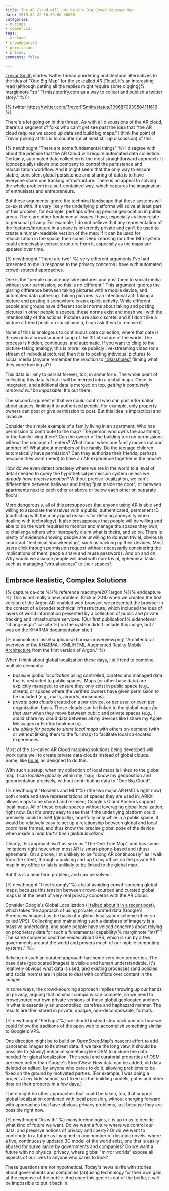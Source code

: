 ```yaml
---
title: The AR Cloud will not be One Big Crowd-Sourced Map
date: 2019-02-22 16:39:00 +0000
categories:
- musings
- commercial
tags:
- arcloud
- crowdsourced
- permissions
- privacy
comments: false

---
```

[Trevor Smith](https://trevor.smith.name/) started twitter thread pondering architectural alternatives to the idea of "One Big Map" for the so-called _AR Cloud_, it's an interesting read (although getting all the replies might require some digging{% marginnote "str" "I miss storify.com as a way to collect and publish a twitter story." %}):

{% twitter https://twitter.com/TrevorFSmith/status/1096870939504111616 %}

There's a lot going on in this thread.  As with all discussions of the AR cloud, there's a segment of folks who can't get see past the idea that "the AR cloud requires we scoop up data and build big maps."  I think the point of Trevor poking at this is to counter (or at least stir up discussion) of this.

{% newthought "There are some fundamental things" %}  I disagree with about the premise that the AR Cloud will require automated data collection. Certainly, automated data collection is the most straightforward approach. It (conceptually) allows one company to control the persistence and relocalization workflow. And it might seem that the only way to ensure stable, consistent global persistence and sharing of data is to have everyone share one tracking infrastructure. There is an appeal to solving the whole problem in a self-contained way, which captures the imagination of enthusiasts and entrepreneurs.

But these arguments ignore the technical landscape that these systems will co-exist with. It's very likely the underlying platforms will solve at least part of this problem, for example, perhaps offering precise geolocation in public areas. There are other fundamental issues I have, especially as they relate to personal privacy.  For example, I do not believe that any representation of the features/structure in a space is inherently private and can't be used to create a human-readable version of the map:  if it can be used for relocalization in the space, then some Deep Learning (or other ML) system could conceivably extract structure from it, especially as the maps are updated over time.

{% newthought "There are two" %}  very different arguments I've had presented to me in response to the privacy concerns I have with automated crowd-sourced approaches.

One is the "people can already take pictures and post them to social media without your permission, so this is no different."  This argument ignores the glaring difference between taking pictures with a mobile device, and automated data gathering. Taking pictures is an intentional act; taking a picture and posting it somewhere is an explicit activity. While different people and groups have different social norms about taking and posting pictures in other people's spaces, these norms exist and mesh well with the intentionality of the actions. Pictures are also discrete, and if I don't like a picture a friend posts on social media, I can ask them to remove it.

None of this is analogous to continuous data collection, where that data is thrown into a crowdsourced soup of the 3D structure of the world.  The process is hidden, continuous, and automatic.  If you want to cling to the picture-taking analogy, this is more like publicly live-streaming video (or a stream of individual pictures) then it is to posting individual pictures to social media (anyone remember the reaction to ["Glassholes"](https://www.urbandictionary.com/define.php?term=Glasshole) filming what they were looking at?).

This data is likely to persist forever, too, in some form. The whole point of collecting this data is that it will be merged into a global maps.  Once its integrated, and additional data is merged on top, _getting it completely removed will be impossible_. It's out there.

The second argument is that we could control who can post information about spaces, limiting it to authorized people.  For example, only property owners can post or give permission to post. But this idea is impractical and invasive.

Consider the simple example of a family living in an apartment.  Who has permission to contribute to the map?  The person who owns the apartment, or the family living there?  Can the owner of the building turn on permissions without the concept of renters?  What about when one family moves out and another in? What about members of the family.  Do the teenage children automatically have permission?  Can they authorize their friends, perhaps because they want (need) to have an AR experience together in the house?

How do we even detect precisely where we are in the world to a level of detail needed to query the hypothetical permission system unless we _already have precise location_?  Without precise localization, we can't differentiate between hallways and being "just inside the door", or between apartments next to each other or above or below each other on separate floors.

More dangerously, all of this presupposes that anyone using AR is able and willing to associate themselves with a public, authenticated, permanent ID (conflicting with the many good reasons for desiring anonymity when dealing with technology).  It also presupposes that people will be willing and able to do the work required to monitor and manage the spaces they own, to challenge others who improperly claim what is theirs, and so on. There is plenty of evidence showing people are unwilling to do even trivial, obviously important "technical housekeeping", such as backing up their devices.  Most users click through permission request without necessarily considering the implications of them; people share and reuse passwords. And on and on. Why would we assume people will deal with non-trivial, ephemeral tasks such as managing "virtual access" to their spaces?

## Embrace Realistic, Complex Solutions

{% capture ca-cite %}{% reference macintyre2011argon %}{% endcapture %}
This is not really a new problem.  Back in 2010 when we created the first version of the Argon AR-enabled web browser, we presented the browser in the context of a broader technical infrastructure, which included the idea of layers of world information presented by a collection of public and private tracking and infrastructure services.  (Our first publication{% sidenotevar "chang-ungar" ca-cite %} on the system didn't include this image, but it was on the KHARMA documentation site.)

{% maincolumn 'assets/uploads/kharma-aroverview.png' "Architectural overview of the <a href='http://kharma.gatech.edu/index.html'>KHARMA - KML/HTML Augmented Reality Mobile Architecture</a> from the first version of Argon." %}

When I think about global localization these days, I still tend to combine multiple elements:

* _baseline global localization_ using controlled, curated and managed data that is restricted to public spaces. Maps (or other base data) are explicitly managed, to ensure they only exist in public space (e.g., streets) or spaces where the verified owners have given permission to be included (e.g., malls, airports, museums).
* _private data clouds_ created on a per device, or per user, or even per organization, basis. These clouds can be linked to the global maps _for that user_ when they move between public and private spaces (e.g., I could share my cloud data between all my devices like I share my Apple Messages or Firefox bookmarks).
* _the ability for people to share local maps_ with others on-demand (with or without linking them to the full map) to facilitate local co-located experiences

Most of the so-called AR Cloud mapping solutions being developed will work quite well to create private data clouds instead of global clouds. Some, like [6d.ai](https://www.6d.ai/), as designed to do this.

With such a setup, when my collection of local maps is linked to the global map, I can localize globally within my map;  I know my geoposition and geoorientation precisely, without contributing data to "One Big Cloud".

{% newthought "Hololens and ML1"%} (the two major AR HMD's right now) both create and save representations of spaces they are used in; ARKit allows maps to be shared and re-used;  Google's Cloud Anchors support local maps. All of these create spaces without leveraging global localization, right now.  But it's pretty easy to see that if the underlying platform could precisely localize itself (globally), hopefully only while in a public space, it would be relatively easy to set up a relationship between global and local coordinate frames, and thus know the precise global pose of the device when _inside a map that's been global localized_.

Clearly, this approach isn't as sexy as "The One True Map", and has some limitations right now, when most AR is smart-phone-based and (thus) ephemeral. On a phone, I'm unlikely to be "doing AR continuously" as I walk from the street, through a building and up to my office, so the private AR map in my office or lab is unlikely to be linked to the global map.

But this is a near term problem, and can be solved.

{% newthought "I feel strongly"%} about avoiding crowd-sourcing global maps, because this tension between crowd-sourced and curated global maps is at the heart of very real privacy concerns with the AR Cloud.

Consider Google's Global Localization ([I talked about it in a recent post](/2019/02/13/global-localization)), which takes the approach of using private, curated data (Google's Streetview images) as the basis of a global localization scheme (their so-called VPS).  Collecting and maintaining such a database of imagery is a massive undertaking, and some people have voiced concerns about relying on proprietary data for such a fundamental capability{% marginnote "str1" " The same concerns could be voiced about GPS, which is run by a few governments around the world and powers much of our mobile computing systems." %}.

Relying on such an curated approach has some very nice properties. The base data (geolocated images) is visible and human understandable. It's relatively obvious what data is used, and existing processes (and policies and social norms) are in place to deal with conflicts over content in the images.

In some ways, the crowd-sourcing approach implies throwing up our hands on privacy, arguing that no small company can compete, so we need to crowdsource our own private versions of these global geolocated anchors in what is essentially an uncontrolled, carefree and haphazard manner.  The results are then stored in private, opaque, non-decomposable, formats.

{% newthought "Perhaps"%} we should instead step back and ask how we could follow the traditions of the open web to accomplish something similar to Google's VPS.

One direction might be to build on [OpenStreetMap](https://www.openstreetmap.org)'s nascent effort to add panoramic images to its street data. If we take the long view, it should be possible to (slowly) enhance something like OSM to include the data needed for global localization.  The social and curatorial properties of OSM are even better than Google's StreetView.  New data can be added, old data deleted or edited, by anyone who cares to do it, allowing problems to be fixed on the ground by motivated parties.  (For example, I was doing a project at my kids' school, so I fixed up the building models, paths and other data on their property in a few days.)

There might be other approaches that could be taken, too, that support global localization combined with local precision, without charging forward with approaches that have obvious privacy problems, just because they are possible right now.

{% newthought "As with" %} many technologies, it is up to us to decide what kind of future we want. Do we want a future where we control our data, and preserve notions of privacy and liberty?  Or do we want to contribute to a future as imagined in any number of dystopic novels, where a live, continuously updated 3D model of the world exist, one that is easily abused for surveillance by governments and companies?  Do we want a future with no physical privacy, where global "mirror worlds" expose all aspects of our lives to anyone who cares to look?

These questions are not hypothetical. Today's news is rife with stories about governments and companies (ab)using technology for their own gain, at the expense of the public.  And once this genie is out of the bottle, it will be impossible to put it back in.